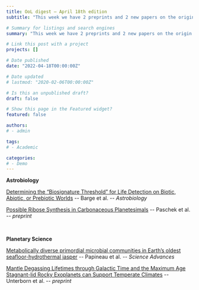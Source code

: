 ```yaml
---
title: OoL digest — April 18th edition
subtitle: "This week we have 2 preprints and 2 new papers on the origin of life. Enjoy!"

# Summary for listings and search engines
summary: "This week we have 2 preprints and 2 new papers on the origin of life. Enjoy!"

# Link this post with a project
projects: []

# Date published
date: "2022-04-18T00:00:00Z"

# Date updated
# lastmod: "2020-02-06T00:00:00Z"

# Is this an unpublished draft?
draft: false

# Show this page in the Featured widget?
featured: false

authors:
# - admin

tags:
# - Academic

categories:
# - Demo
---
```


**Astrobiology**

[Determining the “Biosignature Threshold” for Life Detection on Biotic, Abiotic, or Prebiotic Worlds](https://doi.org/10.1089/ast.2021.0079) -- Barge et al. -- *Astrobiology*

[Possible Ribose Synthesis in Carbonaceous Planetesimals](http://arxiv.org/abs/2204.06523) -- Paschek et al. -- *preprint*

<br>

**Planetary Science**

[Metabolically diverse primordial microbial communities in Earth’s oldest seafloor-hydrothermal jasper](https://doi.org/10.1126/sciadv.abm2296) -- Papineau et al. -- *Science Advances*

[Mantle Degassing Lifetimes through Galactic Time and the Maximum Age Stagnant-lid Rocky Exoplanets can Support Temperate Climates](http://arxiv.org/abs/2204.04243) -- Unterborn et al. -- *preprint*

<br>

